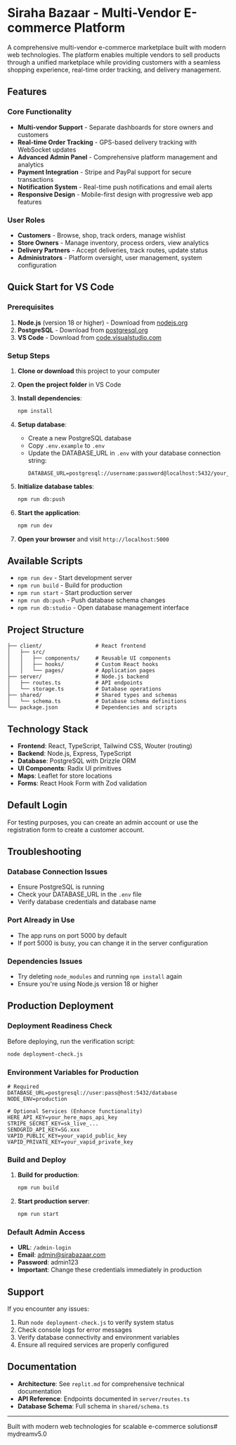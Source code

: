 # Siraha Bazaar - Multi-Vendor E-commerce Platform

A comprehensive multi-vendor e-commerce marketplace built with modern web technologies. The platform enables multiple vendors to sell products through a unified marketplace while providing customers with a seamless shopping experience, real-time order tracking, and delivery management.

## Features

### Core Functionality
- **Multi-vendor Support** - Separate dashboards for store owners and customers
- **Real-time Order Tracking** - GPS-based delivery tracking with WebSocket updates
- **Advanced Admin Panel** - Comprehensive platform management and analytics
- **Payment Integration** - Stripe and PayPal support for secure transactions
- **Notification System** - Real-time push notifications and email alerts
- **Responsive Design** - Mobile-first design with progressive web app features

### User Roles
- **Customers** - Browse, shop, track orders, manage wishlist
- **Store Owners** - Manage inventory, process orders, view analytics
- **Delivery Partners** - Accept deliveries, track routes, update status
- **Administrators** - Platform oversight, user management, system configuration

## Quick Start for VS Code

### Prerequisites

1. **Node.js** (version 18 or higher) - Download from [nodejs.org](https://nodejs.org/)
2. **PostgreSQL** - Download from [postgresql.org](https://www.postgresql.org/download/)
3. **VS Code** - Download from [code.visualstudio.com](https://code.visualstudio.com/)

### Setup Steps

1. **Clone or download** this project to your computer
2. **Open the project folder** in VS Code
3. **Install dependencies**:
   ```bash
   npm install
   ```

4. **Setup database**:
   - Create a new PostgreSQL database
   - Copy `.env.example` to `.env`
   - Update the DATABASE_URL in `.env` with your database connection string:
     ```
     DATABASE_URL=postgresql://username:password@localhost:5432/your_database_name
     ```

5. **Initialize database tables**:
   ```bash
   npm run db:push
   ```

6. **Start the application**:
   ```bash
   npm run dev
   ```

7. **Open your browser** and visit `http://localhost:5000`

## Available Scripts

- `npm run dev` - Start development server
- `npm run build` - Build for production
- `npm run start` - Start production server
- `npm run db:push` - Push database schema changes
- `npm run db:studio` - Open database management interface

## Project Structure

```
├── client/                 # React frontend
│   ├── src/
│   │   ├── components/     # Reusable UI components
│   │   ├── hooks/          # Custom React hooks
│   │   └── pages/          # Application pages
├── server/                 # Node.js backend
│   ├── routes.ts           # API endpoints
│   └── storage.ts          # Database operations
├── shared/                 # Shared types and schemas
│   └── schema.ts           # Database schema definitions
└── package.json            # Dependencies and scripts
```

## Technology Stack

- **Frontend**: React, TypeScript, Tailwind CSS, Wouter (routing)
- **Backend**: Node.js, Express, TypeScript
- **Database**: PostgreSQL with Drizzle ORM
- **UI Components**: Radix UI primitives
- **Maps**: Leaflet for store locations
- **Forms**: React Hook Form with Zod validation

## Default Login

For testing purposes, you can create an admin account or use the registration form to create a customer account.

## Troubleshooting

### Database Connection Issues
- Ensure PostgreSQL is running
- Check your DATABASE_URL in the `.env` file
- Verify database credentials and database name

### Port Already in Use
- The app runs on port 5000 by default
- If port 5000 is busy, you can change it in the server configuration

### Dependencies Issues
- Try deleting `node_modules` and running `npm install` again
- Ensure you're using Node.js version 18 or higher

## Production Deployment

### Deployment Readiness Check
Before deploying, run the verification script:
```bash
node deployment-check.js
```

### Environment Variables for Production
```env
# Required
DATABASE_URL=postgresql://user:pass@host:5432/database
NODE_ENV=production

# Optional Services (Enhance functionality)
HERE_API_KEY=your_here_maps_api_key
STRIPE_SECRET_KEY=sk_live_...
SENDGRID_API_KEY=SG.xxx
VAPID_PUBLIC_KEY=your_vapid_public_key
VAPID_PRIVATE_KEY=your_vapid_private_key
```

### Build and Deploy
1. **Build for production**:
   ```bash
   npm run build
   ```

2. **Start production server**:
   ```bash
   npm run start
   ```

### Default Admin Access
- **URL**: `/admin-login`
- **Email**: admin@sirabazaar.com
- **Password**: admin123
- **Important**: Change these credentials immediately in production

## Support

If you encounter any issues:
1. Run `node deployment-check.js` to verify system status
2. Check console logs for error messages
3. Verify database connectivity and environment variables
4. Ensure all required services are properly configured

## Documentation

- **Architecture**: See `replit.md` for comprehensive technical documentation
- **API Reference**: Endpoints documented in `server/routes.ts`
- **Database Schema**: Full schema in `shared/schema.ts`

---

Built with modern web technologies for scalable e-commerce solutions# mydreamv5.0
